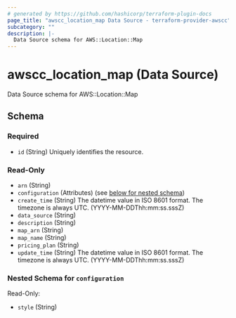 ```yaml
---
# generated by https://github.com/hashicorp/terraform-plugin-docs
page_title: "awscc_location_map Data Source - terraform-provider-awscc"
subcategory: ""
description: |-
  Data Source schema for AWS::Location::Map
---
```


# awscc_location_map (Data Source)

Data Source schema for AWS::Location::Map



<!-- schema generated by tfplugindocs -->
## Schema

### Required

- `id` (String) Uniquely identifies the resource.

### Read-Only

- `arn` (String)
- `configuration` (Attributes) (see [below for nested schema](#nestedatt--configuration))
- `create_time` (String) The datetime value in ISO 8601 format. The timezone is always UTC. (YYYY-MM-DDThh:mm:ss.sssZ)
- `data_source` (String)
- `description` (String)
- `map_arn` (String)
- `map_name` (String)
- `pricing_plan` (String)
- `update_time` (String) The datetime value in ISO 8601 format. The timezone is always UTC. (YYYY-MM-DDThh:mm:ss.sssZ)

<a id="nestedatt--configuration"></a>
### Nested Schema for `configuration`

Read-Only:

- `style` (String)
